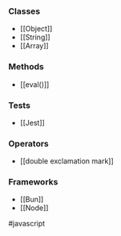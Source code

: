 ### Classes

- [[Object]]
- [[String]]
- [[Array]]

### Methods

* [[eval()]]

### Tests

- [[Jest]]

### Operators

* [[double exclamation mark]]

### Frameworks

* [[Bun]]
* [[Node]]

#javascript 


